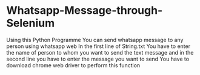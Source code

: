 # Whatsapp-Message-through-Selenium
Using this Python Programme You can send whatsapp message to any person using whatsapp web
In the first line of String.txt You have to enter the name of person to whom you want to send the text message and in the second line you have to enter the message you want to send
You  have to download chrome web driver to perform this function

